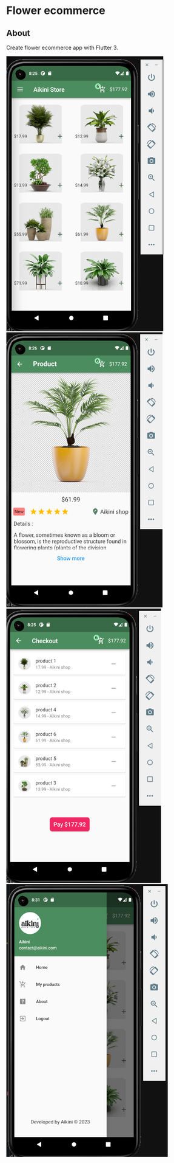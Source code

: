 # Flower ecommerce

## About

Create flower ecommerce app with Flutter 3.

![Flower](/1.png)
![Flower](/2.png)
![Flower](/3.png)
![Flower](/drawer.png)
